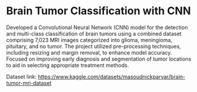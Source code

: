 # Brain Tumor Classification with CNN

Developed a Convolutional Neural Network (CNN) model for the detection and multi-class classification of brain tumors using a combined dataset comprising 7,023 MRI images categorized into glioma, meningioma, pituitary, and no tumor. The project utilized pre-processing techniques, including resizing and margin removal, to enhance model accuracy. Focused on improving early diagnosis and segmentation of tumor locations to aid in selecting appropriate treatment methods.

Dataset link: https://www.kaggle.com/datasets/masoudnickparvar/brain-tumor-mri-dataset
